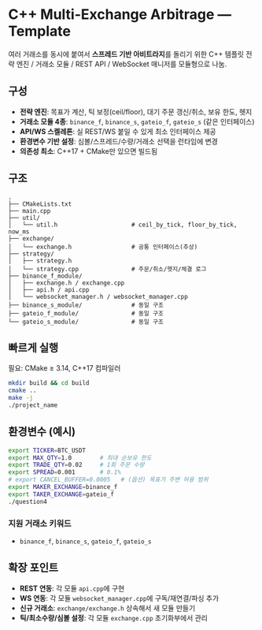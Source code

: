 # C++ Multi-Exchange Arbitrage — Template

여러 거래소를 동시에 붙여서 **스프레드 기반 아비트라지**를 돌리기 위한 C++ 템플릿
전략 엔진 / 거래소 모듈 / REST API / WebSocket 매니저를 모듈형으로 나눔.

## 구성
- **전략 엔진**: 목표가 계산, 틱 보정(ceil/floor), 대기 주문 갱신/취소, 보유 한도, 헷지
- **거래소 모듈 4종**: `binance_f`, `binance_s`, `gateio_f`, `gateio_s` (같은 인터페이스)
- **API/WS 스켈레톤**: 실 REST/WS 붙일 수 있게 최소 인터페이스 제공
- **환경변수 기반 설정**: 심볼/스프레드/수량/거래소 선택을 런타임에 변경
- **의존성 최소**: C++17 + CMake만 있으면 빌드됨

## 구조
```
.
├── CMakeLists.txt
├── main.cpp
├── util/
│   └── util.h                     # ceil_by_tick, floor_by_tick, now_ms
├── exchange/
│   └── exchange.h                 # 공통 인터페이스(추상)
├── strategy/
│   ├── strategy.h
│   └── strategy.cpp               # 주문/취소/헷지/체결 로그
├── binance_f_module/
│   ├── exchange.h / exchange.cpp
│   ├── api.h / api.cpp
│   └── websocket_manager.h / websocket_manager.cpp
├── binance_s_module/              # 동일 구조
├── gateio_f_module/               # 동일 구조
└── gateio_s_module/               # 동일 구조
```

## 빠르게 실행
필요: CMake ≥ 3.14, C++17 컴파일러

```bash
mkdir build && cd build
cmake ..
make -j
./project_name
```

## 환경변수 (예시)
```bash
export TICKER=BTC_USDT
export MAX_QTY=1.0        # 최대 순보유 한도
export TRADE_QTY=0.02     # 1회 주문 수량
export SPREAD=0.001       # 0.1%
# export CANCEL_BUFFER=0.0005   # (옵션) 목표가 주변 허용 범위
export MAKER_EXCHANGE=binance_f
export TAKER_EXCHANGE=gateio_f
./question4
```

### 지원 거래소 키워드
- `binance_f`, `binance_s`, `gateio_f`, `gateio_s`

## 확장 포인트
- **REST 연동**: 각 모듈 `api.cpp`에 구현
- **WS 연동**: 각 모듈 `websocket_manager.cpp`에 구독/재연결/파싱 추가
- **신규 거래소**: `exchange/exchange.h` 상속해서 새 모듈 만들기
- **틱/최소수량/심볼 설정**: 각 모듈 `exchange.cpp` 초기화부에서 관리